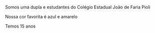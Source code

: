 <p>Somos uma dupla e estudantes do Colégio Estadual João de Faria Pioli<p>
<p>Nossa cor favorita é azul e amarelo<p>
<p>Temos 15 anos<p>
  

